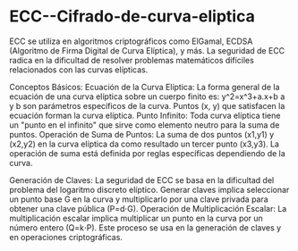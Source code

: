 # ECC--Cifrado-de-curva-eliptica
ECC se utiliza en algoritmos criptográficos como ElGamal, ECDSA (Algoritmo de Firma Digital de Curva Elíptica), y más.
La seguridad de ECC radica en la dificultad de resolver problemas matemáticos difíciles relacionados con las curvas elípticas.

Conceptos Básicos:
Ecuación de la Curva Elíptica:
La forma general de la ecuación de una curva elíptica sobre un cuerpo finito es: y^2=x^3+a.x+b
a y b son parámetros específicos de la curva.
Puntos (x, y) que satisfacen la ecuación forman la curva elíptica.
Punto Infinito:
Toda curva elíptica tiene un "punto en el infinito" que sirve como elemento neutro para la suma de puntos.
Operación de Suma de Puntos:
La suma de dos puntos (x1,y1) y (x2,y2) en la curva elíptica da como resultado un tercer punto (x3,y3).
La operación de suma está definida por reglas específicas dependiendo de la curva.

Generación de Claves:
La seguridad de ECC se basa en la dificultad del problema del logaritmo discreto elíptico.
Generar claves implica seleccionar un punto base G en la curva y multiplicarlo por una clave privada para obtener una clave pública (P=d⋅G).
Operación de Multiplicación Escalar:
La multiplicación escalar implica multiplicar un punto en la curva por un número entero (Q=k⋅P).
Este proceso se usa en la generación de claves y en operaciones criptográficas.
